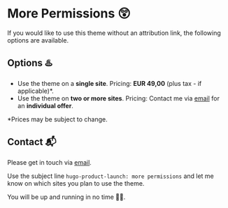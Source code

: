 # More Permissions 😲

If you would like to use this theme without an attribution link, the following options are available.

## Options ♨️

- Use the theme on a **single site**. Pricing: **EUR 49,00** (plus tax - if applicable)\*.
- Use the theme on **two or more sites**. Pricing: Contact me via [email](mailto:jan@janraasch.com) for an **individual offer**.

\*Prices may be subject to change.

## Contact 📬️

Please get in touch via [email](mailto:jan@janraasch.com).

Use the subject line `hugo-product-launch: more permissions` and let me know on which sites you plan to use the theme.

You will be up and running in no time 🚀😎.
